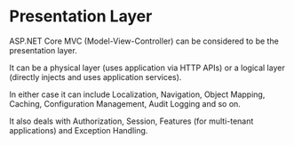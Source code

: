 # Presentation Layer

ASP.NET Core MVC (Model-View-Controller) can be considered to be the presentation layer. 

It can be a physical layer (uses application via HTTP APIs) or a logical layer (directly injects and uses application services). 

In either case it can include Localization, Navigation, Object Mapping, Caching, Configuration Management, Audit Logging and so on. 

It also deals with Authorization, Session, Features (for multi-tenant applications) and Exception Handling.
